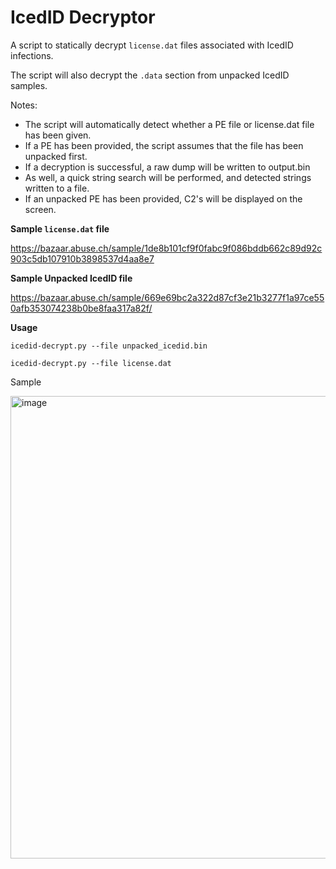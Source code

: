 # IcedID Decryptor



A script to statically decrypt `license.dat` files associated with IcedID infections. 

The script will also decrypt the `.data` section from unpacked IcedID samples. 

Notes:
- The script will automatically detect whether a PE file or license.dat file has been given. 
- If a PE has been provided, the script assumes that the file has been unpacked first. 
- If a decryption is successful, a raw dump will be written to output.bin
- As well, a quick string search will be performed, and detected strings written to a file. 
- If an unpacked PE has been provided, C2's will be displayed on the screen.


**Sample `license.dat` file**

https://bazaar.abuse.ch/sample/1de8b101cf9f0fabc9f086bddb662c89d92c903c5db107910b3898537d4aa8e7

**Sample Unpacked IcedID file**

https://bazaar.abuse.ch/sample/669e69bc2a322d87cf3e21b3277f1a97ce550afb353074238b0be8faa317a82f/

**Usage**

`icedid-decrypt.py --file unpacked_icedid.bin` 

`icedid-decrypt.py --file license.dat`


Sample 


<img width="740" alt="image" src="https://user-images.githubusercontent.com/82847168/193405347-5bf1ca62-250f-4ede-83ca-f67fe9d1ad27.png">
